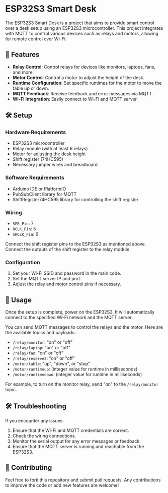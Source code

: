# ESP32S3 Smart Desk

The ESP32S3 Smart Desk is a project that aims to provide smart control over a desk setup using an ESP32S3 microcontroller. This project integrates with MQTT to control various devices such as relays and motors, allowing for remote control over Wi-Fi.

## 🌟 Features

- **Relay Control**: Control relays for devices like monitors, laptops, fans, and more.
- **Motor Control**: Control a motor to adjust the height of the desk.
- **Runtime Configuration**: Set specific runtimes for the motor to move the table up or down.
- **MQTT Feedback**: Receive feedback and error messages via MQTT.
- **Wi-Fi Integration**: Easily connect to Wi-Fi and MQTT server.

## 🛠 Setup

### Hardware Requirements

- ESP32S3 microcontroller
- Relay module (with at least 6 relays)
- Motor for adjusting the desk height
- Shift register (74HC595)
- Necessary jumper wires and breadboard

### Software Requirements

- Arduino IDE or PlatformIO
- PubSubClient library for MQTT
- ShiftRegister74HC595 library for controlling the shift register

### Wiring

- `SER_Pin`: 7
- `RCLK_Pin`: 5
- `SRCLK_Pin`: 6

Connect the shift register pins to the ESP32S3 as mentioned above. Connect the outputs of the shift register to the relay module.

### Configuration

1. Set your Wi-Fi SSID and password in the main code.
2. Set the MQTT server IP and port.
3. Adjust the relay and motor control pins if necessary.

## 🚀 Usage

Once the setup is complete, power on the ESP32S3. It will automatically connect to the specified Wi-Fi network and the MQTT server.

You can send MQTT messages to control the relays and the motor. Here are the available topics and payloads:

- `/relay/monitor`: "on" or "off"
- `/relay/laptop`: "on" or "off"
- `/relay/fan`: "on" or "off"
- `/relay/reserve2`: "on" or "off"
- `/motor/table`: "up", "down", or "stop"
- `/motor/runtimeup`: (integer value for runtime in milliseconds)
- `/motor/runtimedown`: (integer value for runtime in milliseconds)

For example, to turn on the monitor relay, send "on" to the `/relay/monitor` topic.

## 🛠 Troubleshooting

If you encounter any issues:

1. Ensure that the Wi-Fi and MQTT credentials are correct.
2. Check the wiring connections.
3. Monitor the serial output for any error messages or feedback.
4. Ensure that the MQTT server is running and reachable from the ESP32S3.

## 🤝 Contributing

Feel free to fork this repository and submit pull requests. Any contributions to improve the code or add new features are welcome!

